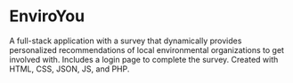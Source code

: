 # EnviroYou
A full-stack application with a survey that dynamically provides personalized recommendations of local environmental organizations to get involved with. Includes a login page to complete the survey. Created with HTML, CSS, JSON, JS, and PHP. 
